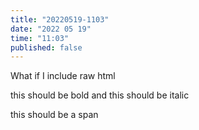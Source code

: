 ```yaml
---
title: "20220519-1103"
date: "2022 05 19"
time: "11:03"
published: false
---
```


What if I include raw html 

this should be <bold>bold</bold> and this should be <italic>italic</italic> 

<span>this should be a span</span> 